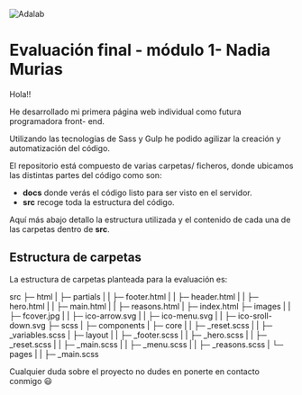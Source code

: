 ![Adalab](http://beta.adalab.es/modulo-1-evaluacion-final-Nadia3584/)

# Evaluación final - módulo 1- Nadia Murias

Hola!!

He desarrollado mi primera página web individual como futura programadora front- end.

Utilizando las tecnologías de Sass y Gulp he podido agilizar la creación y automatización del código.

El repositorio está compuesto de varias carpetas/ ficheros, donde ubicamos las distintas partes del código como son:

- **docs** donde verás el código listo para ser visto en el servidor.
- **src** recoge toda la estructura del código.

Aquí más abajo detallo la estructura utilizada y el contenido de cada una de las carpetas dentro de **src**.

## Estructura de carpetas

La estructura de carpetas planteada para la evaluación es:

src
├─ html
| ├─ partials
| | ├─ footer.html
| | ├─ header.html
| | ├─ hero.html
| | ├─ main.html
| | ├─ reasons.html
| ├─ index.html
├─ images
| | ├─ fcover.jpg
| | ├─ ico-arrow.svg
| | ├─ ico-menu.svg
| | ├─ ico-sroll-down.svg
├─ scss
| ├─ components
| ├─ core
| | ├─ \_reset.scss
| | ├─ \_variables.scss
| ├─ layout
| | ├─ \_footer.scss
| | ├─ \_hero.scss
| | ├─ \_reset.scss
| | ├─ \_main.scss
| | ├─ \_menu.scss
| | ├─ \_reasons.scss
| └─ pages
| | ├─ \_main.scss

Cualquier duda sobre el proyecto no dudes en ponerte en contacto conmigo 😃
